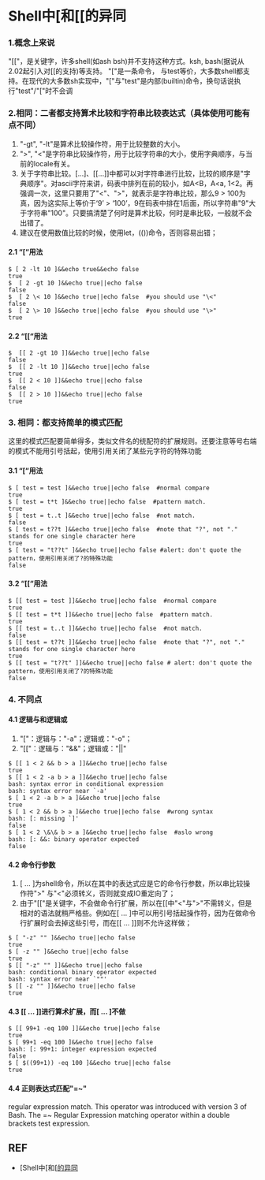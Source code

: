 # Shell中\[和\[\[的异同

### 1.概念上来说

"\[\["，是关键字，许多shell(如ash bsh)并不支持这种方式。ksh, bash(据说从2.02起引入对\[\[的支持)等支持。 "\["是一条命令， 与test等价，大多数shell都支持。在现代的大多数sh实现中，"\["与"test"是内部(builtin)命令，换句话说执行"test"/"\["时不会调

### 2.相同：二者都支持算术比较和字符串比较表达式（具体使用可能有点不同）

1. "-gt", "-lt"是算术比较操作符，用于比较整数的大小。
2. ">", "<"是字符串比较操作符，用于比较字符串的大小，使用字典顺序，与当前的locale有关。
3. 关于字符串比较。\[...]、\[\[...]]中都可以对字符串进行比较，比较的顺序是"字典顺序"。对ascii字符来讲，码表中排列在前的较小，如A\<B，A\<a, 1<2。再强调一次，这里只要用了"<"、">"，就表示是字符串比较，那么9 > 100为真，因为这实际上等价于‘9’ > ‘100’，9在码表中排在1后面，所以字符串"9"大于字符串"100"。只要搞清楚了何时是算术比较，何时是串比较，一般就不会出错了。
4. 建议在使用数值比较的时候，使用let，(())命令，否则容易出错；

#### 2.1 “\[“用法

```
$ [ 2 -lt 10 ]&&echo true&&echo false
true
$  [ 2 -gt 10 ]&&echo true||echo false
false
$  [ 2 \< 10 ]&&echo true||echo false  #you should use "\<"
false
$  [ 2 \> 10 ]&&echo true||echo false  #you should use "\>"
true
```

#### 2.2 “\[\[“用法

```
$  [[ 2 -gt 10 ]]&&echo true||echo false
false
$  [[ 2 -lt 10 ]]&&echo true||echo false
true
$  [[ 2 < 10 ]]&&echo true||echo false
false
$  [[ 2 > 10 ]]&&echo true||echo false
true
```

### 3. 相同：都支持简单的模式匹配

这里的模式匹配要简单得多，类似文件名的统配符的扩展规则。还要注意等号右端的模式不能用引号括起，使用引用关闭了某些元字符的特殊功能

#### 3.1 “\[“用法

```
$ [ test = test ]&&echo true||echo false  #normal compare
true
$ [ test = t*t ]&&echo true||echo false  #pattern match.
true
$ [ test = t..t ]&&echo true||echo false  #not match.
false
$ [ test = t??t ]&&echo true||echo false  #note that "?", not "." stands for one single character here
true
$ [ test = "t??t" ]&&echo true||echo false #alert: don't quote the pattern，使用引用关闭了?的特殊功能
false
```

#### 3.2 “\[\[“用法

```
$ [[ test = test ]]&&echo true||echo false  #normal compare
true
$ [[ test = t*t ]]&&echo true||echo false  #pattern match.
true
$ [[ test = t..t ]]&&echo true||echo false  #not match.
false
$ [[ test = t??t ]]&&echo true||echo false  #note that "?", not "." stands for one single character here
true
$ [[ test = "t??t" ]]&&echo true||echo false # alert: don't quote the pattern，使用引用关闭了?的特殊功能
false
```

### 4. 不同点

#### 4.1 逻辑与和逻辑或

1. "\["：逻辑与："-a"；逻辑或："-o"；
2. "\[\["：逻辑与："&&"；逻辑或："||"

```
$ [[ 1 < 2 && b > a ]]&&echo true||echo false
true
$ [[ 1 < 2 -a b > a ]]&&echo true||echo false
bash: syntax error in conditional expression
bash: syntax error near `-a'
$ [ 1 < 2 -a b > a ]&&echo true||echo false
true
$ [ 1 < 2 && b > a ]&&echo true||echo false  #wrong syntax
bash: [: missing `]'
false
$ [ 1 < 2 \&\& b > a ]&&echo true||echo false  #aslo wrong
bash: [: &&: binary operator expected
false
```

#### 4.2 命令行参数

1. \[ ... ]为shell命令，所以在其中的表达式应是它的命令行参数，所以串比较操作符">" 与"<"必须转义，否则就变成IO重定向了；
2. 由于"\[\["是关键字，不会做命令行扩展，所以在\[\[中"<"与">"不需转义，但是相对的语法就稍严格些。例如在\[ ... ]中可以用引号括起操作符，因为在做命令行扩展时会去掉这些引号，而在\[\[ ... ]]则不允许这样做；

```
$ [ "-z" "" ]&&echo true||echo false
true
$ [ -z "" ]&&echo true||echo false
true
$ [[ "-z" "" ]]&&echo true||echo false
bash: conditional binary operator expected
bash: syntax error near `""'
$ [[ -z "" ]]&&echo true||echo false
true
```

#### 4.3 \[\[ ... ]]进行算术扩展，而\[ ... ]不做

```
$ [[ 99+1 -eq 100 ]]&&echo true||echo false
true
$ [ 99+1 -eq 100 ]&&echo true||echo false
bash: [: 99+1: integer expression expected
false
$ [ $((99+1)) -eq 100 ]&&echo true||echo false
true
```

#### 4.4 正则表达式匹配"=\~"

regular expression match. This operator was introduced with version 3 of Bash. The =\~ Regular Expression matching operator within a double brackets test expression.

## REF

* \[Shell中\[和\[[的异同](https://blog.csdn.net/ysdaniel/article/details/7905818)
